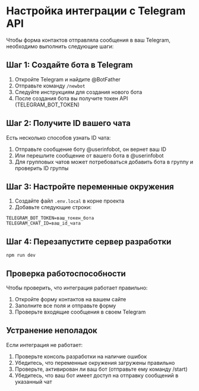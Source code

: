 # Настройка интеграции с Telegram API

Чтобы форма контактов отправляла сообщения в ваш Telegram, необходимо выполнить следующие шаги:

## Шаг 1: Создайте бота в Telegram

1. Откройте Telegram и найдите @BotFather
2. Отправьте команду `/newbot`
3. Следуйте инструкциям для создания нового бота
4. После создания бота вы получите токен API (TELEGRAM_BOT_TOKEN)

## Шаг 2: Получите ID вашего чата

Есть несколько способов узнать ID чата:

1. Отправьте сообщение боту @userinfobot, он вернет ваш ID
2. Или перешлите сообщение от вашего бота в @userinfobot
3. Для групповых чатов может потребоваться добавить бота в группу и проверить ID группы

## Шаг 3: Настройте переменные окружения

1. Создайте файл `.env.local` в корне проекта
2. Добавьте следующие строки:

```
TELEGRAM_BOT_TOKEN=ваш_токен_бота
TELEGRAM_CHAT_ID=ваш_id_чата
```

## Шаг 4: Перезапустите сервер разработки

```
npm run dev
```

## Проверка работоспособности

Чтобы проверить, что интеграция работает правильно:

1. Откройте форму контактов на вашем сайте
2. Заполните все поля и отправьте форму
3. Проверьте входящие сообщения в своем Telegram

## Устранение неполадок

Если интеграция не работает:

1. Проверьте консоль разработки на наличие ошибок
2. Убедитесь, что переменные окружения загружены правильно
3. Проверьте, активирован ли ваш бот (отправьте ему команду /start)
4. Убедитесь, что ваш бот имеет доступ на отправку сообщений в указанный чат
